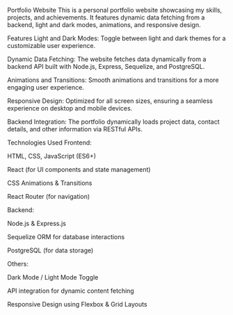 Portfolio Website
This is a personal portfolio website showcasing my skills, projects, and achievements. It features dynamic data fetching from a backend, light and dark modes, animations, and responsive design.

Features
Light and Dark Modes: Toggle between light and dark themes for a customizable user experience.

Dynamic Data Fetching: The website fetches data dynamically from a backend API built with Node.js, Express, Sequelize, and PostgreSQL.

Animations and Transitions: Smooth animations and transitions for a more engaging user experience.

Responsive Design: Optimized for all screen sizes, ensuring a seamless experience on desktop and mobile devices.

Backend Integration: The portfolio dynamically loads project data, contact details, and other information via RESTful APIs.

Technologies Used
Frontend:

HTML, CSS, JavaScript (ES6+)

React (for UI components and state management)

CSS Animations & Transitions

React Router (for navigation)

Backend:

Node.js & Express.js

Sequelize ORM for database interactions

PostgreSQL (for data storage)

Others:

Dark Mode / Light Mode Toggle

API integration for dynamic content fetching

Responsive Design using Flexbox & Grid Layouts
